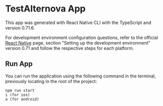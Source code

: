 # TestAlternova App

This app was generated with React Native CLI with the TypeScript and version 0.71.6.

For development environment configuration questions, refer to the official [React Native](https://reactnative.dev/docs/environment-setup) page, section "Setting up the development environment" version 0.71 and follow the respective steps for each platform.

## Run App
You can run the application using the following command in the terminal, previously locating in the root of the project:
```
npm run start
i (for ios)
a (for android)
```